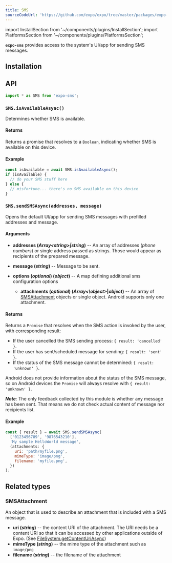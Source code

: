 ```yaml
---
title: SMS
sourceCodeUrl: 'https://github.com/expo/expo/tree/master/packages/expo-sms'
---
```


import InstallSection from '~/components/plugins/InstallSection';
import PlatformsSection from '~/components/plugins/PlatformsSection';

**`expo-sms`** provides access to the system's UI/app for sending SMS messages.

<PlatformsSection android emulator ios simulator />

## Installation

<InstallSection packageName="expo-sms" />

## API

```js
import * as SMS from 'expo-sms';
```

### `SMS.isAvailableAsync()`

Determines whether SMS is available.

#### Returns

Returns a promise that resolves to a `Boolean`, indicating whether SMS is available on this device.

#### Example

```javascript
const isAvailable = await SMS.isAvailableAsync();
if (isAvailable) {
  // do your SMS stuff here
} else {
  // misfortune... there's no SMS available on this device
}
```

### `SMS.sendSMSAsync(addresses, message)`

Opens the default UI/app for sending SMS messages with prefilled addresses and message.

#### Arguments

- **addresses (_Array\<string\>|string_)** -- An array of addresses (_phone numbers_) or single address passed as strings. Those would appear as recipients of the prepared message.

- **message (_string_)** -- Message to be sent.

- **options (_optional_) (_object_)** -- A map defining additional sms configuration options

  - **attachments (_optional_) (_Array<\object_\>|_object_)** -- An array of [SMSAttachment](#smsattachment) objects or single object. Android supports only one attachment.

#### Returns

Returns a `Promise` that resolves when the SMS action is invoked by the user, with corresponding result:

- If the user cancelled the SMS sending process: `{ result: 'cancelled' }`.
- If the user has sent/scheduled message for sending: `{ result: 'sent' }`.
- If the status of the SMS message cannot be determined: `{ result: 'unknown' }`.

Android does not provide information about the status of the SMS message, so on Android devices the `Promise` will always resolve with `{ result: 'unknown' }`.

**_Note_**: The only feedback collected by this module is whether any message has been sent. That means we do not check actual content of message nor recipients list.

#### Example

```javascript
const { result } = await SMS.sendSMSAsync(
  ['0123456789', '9876543210'],
  'My sample HelloWorld message',
  (attachments: {
    uri: 'path/myfile.png',
    mimeType: 'image/png',
    filename: 'myfile.png',
  })
);
```

## Related types

### SMSAttachment

An object that is used to describe an attachment that is included with a SMS message.

- **uri (_string_)** -- the content URI of the attachment. The URI needs be a content URI so that it can be accessed by other applications outside of Expo. (See [FileSystem.getContentUriAsync](../filesystem/#filesystemgetcontenturiasyncfileuri))
- **mimeType (_string_)** -- the mime type of the attachment such as `image/png`
- **filename (_string_)** -- the filename of the attachment
